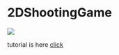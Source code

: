 # 2DShootingGame

![](https://github.com/unity3d-jp-tutorials/2d-shooting-game/wiki/images/Home/top_thumb_intro.jpg)


tutorial is here [click](https://github.com/tukapai/2d-shooting-game/wiki)
